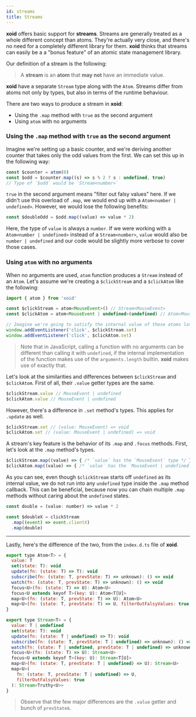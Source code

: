 ```yaml
---
id: streams
title: Streams
--- 
```


**xoid** offers basic support for **streams**. Streams are generally treated as a whole different concept than atoms. They're actually very close, and there's no need for a completely different library for them. **xoid** thinks that streams can easily be a a "bonus feature" of an atomic state management library. 

Our definition of a stream is the following:

> A **stream** is an **atom** that **may not** have an immediate value.

**xoid** have a separate `Stream` type along with the `Atom`.
Streams differ from atoms not only by types, but also in terms of the runtime behaviour. 

There are two ways to produce a stream in **xoid**:
- Using the `.map` method with `true` as the second argument 
- Using `atom` with no arguments

### Using the `.map` method with `true` as the second argument 

Imagine we're setting up a basic counter, and we're deriving another counter that takes only the odd values from the first.
We can set this up in the following way:
```js
const $counter = atom(0)
const $odd = $counter.map((s) => s % 2 ? s : undefined, true) 
// Type of `$odd` would be `Stream<number>`
```
`true` in the second argument means "filter out falsy values" here. 
If we didn't use this overload of `.map`, we would end up with a `Atom<number | undefined>`.
However, we would lose the following benefits:

```js
const $doubleOdd = $odd.map((value) => value * 2)
```
Here, the type of `value` is always a `number`. If we were working with a `Atom<number | undefined>` instead of a `Stream<number>`, `value` would also be `number | undefined` and our code would be slightly more verbose to cover those cases.

### Using `atom` with no arguments

When no arguments are used, `atom` function produces a `Stream` instead of an `Atom`. Let's assume we're creating a `$clickStream` and a `$clickAtom` like the following:

```js
import { atom } from 'xoid'

const $clickStream = atom<MouseEvent>() // Stream<MouseEvent>
const $clickAtom = atom<MouseEvent | undefined>(undefined) // Atom<MouseEvent | undefined>

// Imagine we're going to satisfy the internal value of these atoms later as:
window.addEventListener('click', $clickStream.set)
window.addEventListener('click', $clickAtom.set)
```
> Note that in JavaScript, calling a function with no arguments can be different than calling it with `undefined`, if the internal implementation of the function makes use of the `arguments.length` builtin. **xoid** makes use of exactly that.

Let's look at the similarities and differences between `$clickStream` and `$clickAtom`. 
First of all, their `.value` getter types are the same.

```js
$clickStream.value // MouseEvent | undefined
$clickAtom.value // MouseEvent | undefined
```

However, there's a difference in `.set` method's types. This applies for `.update` as well.

```js
$clickStream.set // (value: MouseEvent) => void
$clickAtom.set // (value: MouseEvent | undefined) => void
```

A stream's key feature is the behavior of its `.map` and `.focus` methods. 
First, let's look at the `.map` method's types.

```js
$clickStream.map((value) => { /* `value` has the `MouseEvent` type */ })
$clickAtom.map((value) => { /* `value` has the `MouseEvent | undefined` type */ })
```
As you can see, even though `$clickStream` starts off `undefined` as its internal value, we do not run into any `undefined` type inside the `.map` method callback. This can be beneficial, because now you can chain multiple `.map` methods without caring about the `undefined` states.

```js
const double = (value: number) => value * 2

const $doubleX = clickStream
  .map((event) => event.clientX)
  .map(double)
```

---

Lastly, here's the difference of the two, from the `index.d.ts` file of **xoid**. 

```js
export type Atom<T> = {
  value: T
  set(state: T): void
  update(fn: (state: T) => T): void
  subscribe(fn: (state: T, prevState: T) => unknown): () => void
  watch(fn: (state: T, prevState: T) => unknown): () => void
  focus<U>(fn: (state: T) => U): Atom<U>
  focus<U extends keyof T>(key: U): Atom<T[U]>
  map<U>(fn: (state: T, prevState: T) => U): Atom<U>
  map<U>(fn: (state: T, prevState: T) => U, filterOutFalsyValues: true): Stream<Truthy<U>>
}

export type Stream<T> = {
  value: T | undefined
  set(state: T): void
  update(fn: (state: T | undefined) => T): void
  subscribe(fn: (state: T, prevState: T | undefined) => unknown): () => void
  watch(fn: (state: T | undefined, prevState: T | undefined) => unknown): () => void
  focus<U>(fn: (state: T) => U): Stream<U>
  focus<U extends keyof T>(key: U): Stream<T[U]>
  map<U>(fn: (state: T, prevState: T | undefined) => U): Stream<U>
  map<U>(
    fn: (state: T, prevState: T | undefined) => U,
    filterOutFalsyValues: true
  ): Stream<Truthy<U>>
}
```
> Observe that the few major differences are the `.value` getter and bunch of `prevState`s.